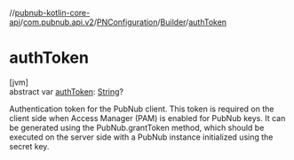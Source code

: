 //[pubnub-kotlin-core-api](../../../../index.md)/[com.pubnub.api.v2](../../index.md)/[PNConfiguration](../index.md)/[Builder](index.md)/[authToken](auth-token.md)

# authToken

[jvm]\
abstract var [authToken](auth-token.md): [String](https://kotlinlang.org/api/core/kotlin-stdlib/kotlin/-string/index.html)?

Authentication token for the PubNub client. This token is required on the client side when Access Manager (PAM) is enabled for PubNub keys. It can be generated using the PubNub.grantToken method, which should be executed on the server side with a PubNub instance initialized using the secret key.
